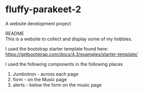 # fluffy-parakeet-2
A website development project  

README  
This is a website to collect and display some of my hobbies.

I used the bootstrap starter template found here:
https://getbootstrap.com/docs/4.3/examples/starter-template/

I used the following components in the following places
1. Jumbotron - across each page
2. form - on the Music page
3. alerts - below the form on the music page

